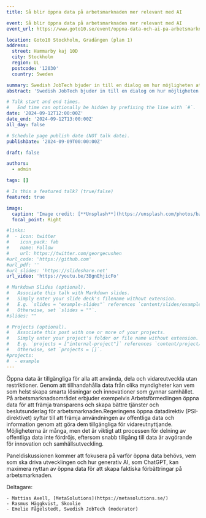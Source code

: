 ```yaml
---
title: Så blir öppna data på arbetsmarknaden mer relevant med AI

event: Så blir öppna data på arbetsmarknaden mer relevant med AI
event_url: https://www.goto10.se/event/oppna-data-och-ai-pa-arbetsmarknaden/

location: Goto10 Stockholm, Gradängen (plan 1)
address:
  street: Hammarby kaj 10D 
  city: Stockholm
  region: UL
  postcode: '12030'
  country: Sweden

summary: Swedish JobTech bjuder in till en dialog om hur möjligheten att skapa förbättringar på arbetsmarknaden genom öppna data kan accelereras med hjälp av AI.
abstract: 'Swedish JobTech bjuder in till en dialog om hur möjligheten att skapa förbättringar på arbetsmarknaden genom öppna data kan accelereras med hjälp av AI. Hur vi kan förbättra matchning, minska arbetslöshet och skapa bättre förutsättningar för livslångt lärande som svarar mot arbetsmarknadens behov.'

# Talk start and end times.
#   End time can optionally be hidden by prefixing the line with `#`.
date: '2024-09-12T12:00:00Z'
date_end: '2024-09-12T13:00:00Z'
all_day: false

# Schedule page publish date (NOT talk date).
publishDate: '2024-09-09T00:00:00Z'

draft: false

authors:
  - admin

tags: []

# Is this a featured talk? (true/false)
featured: true

image:
  caption: 'Image credit: [**Unsplash**](https://unsplash.com/photos/bzdhc5b3Bxs)'
  focal_point: Right

#links:
#  - icon: twitter
#    icon_pack: fab
#    name: Follow
#    url: https://twitter.com/georgecushen
#url_code: 'https://github.com'
#url_pdf: ''
#url_slides: 'https://slideshare.net'
url_video: 'https://youtu.be/3BgnEhjicFo'

# Markdown Slides (optional).
#   Associate this talk with Markdown slides.
#   Simply enter your slide deck's filename without extension.
#   E.g. `slides = "example-slides"` references `content/slides/example-slides.md`.
#   Otherwise, set `slides = ""`.
#slides: ""

# Projects (optional).
#   Associate this post with one or more of your projects.
#   Simply enter your project's folder or file name without extension.
#   E.g. `projects = ["internal-project"]` references `content/project/deep-learning/index.md`.
#   Otherwise, set `projects = []`.
#projects:
#  - example
---
```


Öppna data är tillgängliga för alla att använda, dela och vidareutveckla utan restriktioner. Genom att tillhandahålla data från olika myndigheter kan vem som helst skapa smarta lösningar och innovationer som gynnar samhället. På arbetsmarknadsområdet erbjuder exempelvis Arbetsförmedlingen öppna data för att främja transparens och skapa bättre tjänster och beslutsunderlag för arbetsmarknaden.Regeringens öppna datadirektiv (PSI-direktivet) syftar till att främja användningen av offentliga data och information genom att göra dem tillgängliga för vidareutnyttjande. Möjligheterna är många, men det är viktigt att processen för delning av offentliga data inte fördröjs, eftersom snabb tillgång till data är avgörande för innovation och samhällsutveckling.

Paneldiskussionen kommer att fokusera på varför öppna data behövs, vem som ska driva utvecklingen och hur generativ AI, som ChatGPT, kan maximera nyttan av öppna data för att skapa faktiska förbättringar på arbetsmarknaden.

Deltagare:

    - Mattias Axell, [MetaSolutions](https://metasolutions.se/)
    - Rasmus Häggkvist, Skoolie
    - Emelie Fågelstedt, Swedish JobTech (moderator)